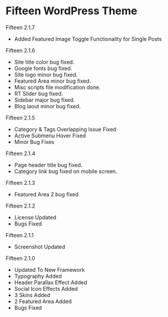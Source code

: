 # Fifteen WordPress Theme

Fifteen 2.1.7

*	Added Featured Image Toggle Functionality for Single Posts
	
Fifteen 2.1.6
    
*	Site title color bug fixed.
*	Google fonts bug fixed.
*	Site logo minor bug fixed.
*	Featured Area minor bug fixed.
*	Misc scripts file modification done.
*	RT Slider bug fixed.
*	Sidebar major bug fixed.
*	Blog laout minor bug fixed.

Fifteen 2.1.5

*	Category & Tags Overlapping Issue Fixed
*	Active Submenu Hover Fixed
*	Minor Bug Fixes

Fifteen 2.1.4

*	Page header title bug fixed.
*	Category link bug fixed on mobile screen.
    
Fifteen 2.1.3
    
*	Featured Area 2 bug fixed

Fifteen 2.1.2

*	License Updated
*	Bugs Fixed

Fifteen 2.1.1
    
*	Screenshot Updated

Fifteen 2.1.0
    
*	Updated To New Framework
*	Typography Added
*	Header Parallax Effect Added
*	Social Icon Effects Added
*	3 Skins Added
*	2 Featured Area Added
*	Bugs Fixed
